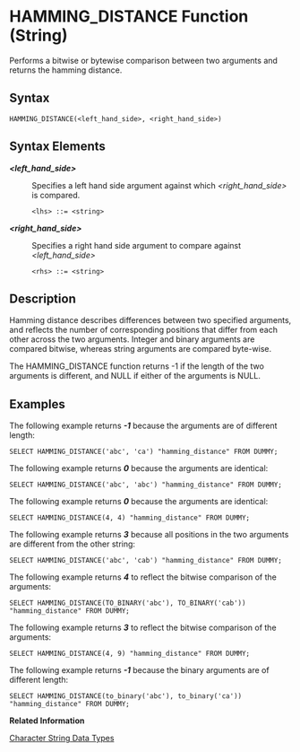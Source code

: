 <!-- loiod0878e31868b4f0392c71a299125148d -->

# HAMMING\_DISTANCE Function \(String\)

Performs a bitwise or bytewise comparison between two arguments and returns the hamming distance.



## Syntax

```
HAMMING_DISTANCE(<left_hand_side>, <right_hand_side>)
```



## Syntax Elements


<dl>
<dt><b>

*<left\_hand\_side\>*

</b></dt>
<dd>

Specifies a left hand side argument against which *<right\_hand\_side\>* is compared.

```
<lhs> ::= <string>
```



</dd><dt><b>

*<right\_hand\_side\>*

</b></dt>
<dd>

Specifies a right hand side argument to compare against *<left\_hand\_side\>*

```
<rhs> ::= <string>
```



</dd>
</dl>



## Description

Hamming distance describes differences between two specified arguments, and reflects the number of corresponding positions that differ from each other across the two arguments. Integer and binary arguments are compared bitwise, whereas string arguments are compared byte-wise.

The HAMMING\_DISTANCE function returns -1 if the length of the two arguments is different, and NULL if either of the arguments is NULL.



## Examples

The following example returns ***\-1*** because the arguments are of different length:

```
SELECT HAMMING_DISTANCE('abc', 'ca') "hamming_distance" FROM DUMMY;
```

The following example returns ***0*** because the arguments are identical:

```
SELECT HAMMING_DISTANCE('abc', 'abc') "hamming_distance" FROM DUMMY;
```

The following example returns ***0*** because the arguments are identical:

```
SELECT HAMMING_DISTANCE(4, 4) "hamming_distance" FROM DUMMY;
```

The following example returns ***3*** because all positions in the two arguments are different from the other string:

```
SELECT HAMMING_DISTANCE('abc', 'cab') "hamming_distance" FROM DUMMY;
```

The following example returns ***4*** to reflect the bitwise comparison of the arguments:

```
SELECT HAMMING_DISTANCE(TO_BINARY('abc'), TO_BINARY('cab')) "hamming_distance" FROM DUMMY;
```

The following example returns ***3*** to reflect the bitwise comparison of the arguments:

```
SELECT HAMMING_DISTANCE(4, 9) "hamming_distance" FROM DUMMY;
```

The following example returns ***\-1*** because the binary arguments are of different length:

```
SELECT HAMMING_DISTANCE(to_binary('abc'), to_binary('ca')) "hamming_distance" FROM DUMMY;
```

**Related Information**  


[Character String Data Types](../character-string-data-types-a33f788.md "Character string data types are used to store values that contain character strings.")

